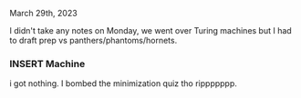 March 29th, 2023

I didn't take any notes on Monday, we went over Turing machines but I had to draft prep vs panthers/phantoms/hornets.

### INSERT Machine

i got nothing. I bombed the minimization quiz tho rippppppp.
